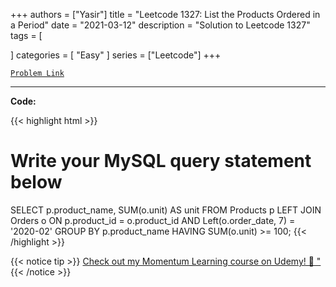 
+++
authors = ["Yasir"]
title = "Leetcode 1327: List the Products Ordered in a Period"
date = "2021-03-12"
description = "Solution to Leetcode 1327"
tags = [
    
]
categories = [
    "Easy"
]
series = ["Leetcode"]
+++



[`Problem Link`](https://leetcode.com/problems/list-the-products-ordered-in-a-period/description/)

---

**Code:**

{{< highlight html >}}
# Write your MySQL query statement below
SELECT p.product_name, SUM(o.unit) AS unit
FROM Products p
LEFT JOIN Orders o
ON p.product_id = o.product_id AND Left(o.order_date, 7) = '2020-02'
GROUP BY p.product_name
HAVING SUM(o.unit) >= 100;
{{< /highlight >}}


{{< notice tip >}}
[Check out my Momentum Learning course on Udemy! 🚀 "](https://www.udemy.com/course/blind-75-the-data-structures-and-algorithms-essentials/)
{{< /notice >}}

